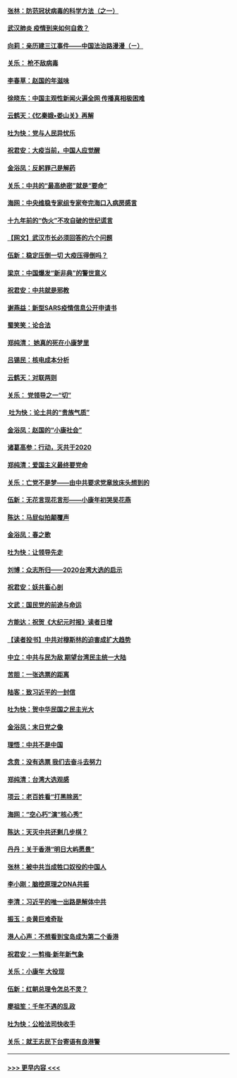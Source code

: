 #### [张林：防范冠状病毒的科学方法（之一）](../pages/nsc993/n11828618.md?t=01291631) 
#### [武汉肺炎 疫情到来如何自救？](../pages/nsc993/n11827632.md?t=01291631) 
#### [向莉：亲历建三江事件——中国法治路漫漫（ㄧ）](../pages/nsc993/n11827190.md?t=01291631) 
#### [关乐： 枪不敌病毒](../pages/nsc993/n11826746.md?t=01291631) 
#### [李春草：赵国的年滋味](../pages/nsc993/n11826321.md?t=01291631) 
#### [徐晓东：中国主观性新闻火遍全网 传播真相极困难](../pages/nsc993/n11826508.md?t=01291631) 
#### [云鹤天：《忆秦娥▪娄山关》再解](../pages/nsc993/n11824682.md?t=01291631) 
#### [吐为快：党与人民异忧乐](../pages/nsc993/n11824660.md?t=01291631) 
#### [祝君安：大疫当前，中国人应觉醒](../pages/nsc993/n11821946.md?t=01291631) 
#### [金浴凤：反躬罪己是解药](../pages/nsc993/n11820280.md?t=01291631) 
#### [关乐：中共的“最高绝密”就是“要命”](../pages/nsc993/n11816946.md?t=01291631) 
#### [海网：中央维稳专家组专家夸完海口入病房感言](../pages/nsc993/n11815138.md?t=01291631) 
#### [十九年前的“伪火”不攻自破的世纪谎言](../pages/nsc993/n11813238.md?t=01291631) 
#### [【网文】武汉市长必须回答的六个问题](../pages/nsc993/n11813848.md?t=01291631) 
#### [伍新：稳定压倒一切 大疫压得倒吗？](../pages/nsc993/n11812634.md?t=01291631) 
#### [梁京：中国爆发“新非典”的警世意义](../pages/nsc993/n11812554.md?t=01291631) 
#### [祝君安：中共就是邪教](../pages/nsc993/n11812431.md?t=01291631) 
#### [谢燕益：新型SARS疫情信息公开申请书](../pages/nsc993/n11808840.md?t=01291631) 
#### [蜀笑笑：论合法](../pages/nsc993/n11808064.md?t=01291631) 
#### [郑纯清： 她真的死在小康梦里](../pages/nsc993/n11806623.md?t=01291631) 
#### [吕锡民：核电成本分析](../pages/nsc993/n11806284.md?t=01291631) 
#### [云鹤天：对联两则](../pages/nsc993/n11805957.md?t=01291631) 
#### [关乐： 党领导之一“切”](../pages/nsc993/n11804505.md?t=01291631) 
#### [ 吐为快：论土共的“贵族气质”](../pages/nsc993/n11804490.md?t=01291631) 
#### [金浴凤：赵国的“小康社会”](../pages/nsc993/n11804452.md?t=01291631) 
#### [诸葛高参：行动，灭共于2020](../pages/nsc993/n11804120.md?t=01291631) 
#### [郑纯清：爱国主义最终要党命](../pages/nsc993/n11802197.md?t=01291631) 
#### [关乐：亡党不是梦——由中共要求党章放床头想到的](../pages/nsc993/n11802156.md?t=01291631) 
#### [伍新：无花言现花言形——小康年初哭吴花燕](../pages/nsc993/n11800044.md?t=01291631) 
#### [陈达：马屁似拍颠覆声](../pages/nsc993/n11800010.md?t=01291631) 
#### [金浴凤：春之歌](../pages/nsc993/n11797687.md?t=01291631) 
#### [吐为快：让领导先走](../pages/nsc993/n11797512.md?t=01291631) 
#### [刘博：众志所归——2020台湾大选的启示](../pages/nsc993/n11796878.md?t=01291631) 
#### [祝君安：妖共畜心剖](../pages/nsc993/n11794273.md?t=01291631) 
#### [文武：国民党的前途与命运](../pages/nsc993/n11794198.md?t=01291631) 
#### [方能达：祝贺《大纪元时报》读者日增](../pages/nsc993/n11793807.md?t=01291631) 
#### [【读者投书】中共对穆斯林的迫害成扩大趋势](../pages/nsc993/n11791371.md?t=01291631) 
#### [中立：中共与民为敌 期望台湾民主统一大陆](../pages/nsc993/n11790392.md?t=01291631) 
#### [苦胆：一张选票的距离](../pages/nsc993/n11788914.md?t=01291631) 
#### [陆客：致习近平的一封信](../pages/nsc993/n11788867.md?t=01291631) 
#### [吐为快：贺中华民国之民主光大](../pages/nsc993/n11788618.md?t=01291631) 
#### [金浴凤：末日党之像](../pages/nsc993/n11787475.md?t=01291631) 
#### [理悟：中共不是中国](../pages/nsc993/n11787463.md?t=01291631) 
#### [念贲：没有选票  我们去奋斗去努力](../pages/nsc993/n11787398.md?t=01291631) 
#### [郑纯清：台湾大选观感](../pages/nsc993/n11786210.md?t=01291631) 
#### [项云：老百姓看“打黑除恶”](../pages/nsc993/n11785398.md?t=01291631) 
#### [海网：“空心朽”演“核心秀”](../pages/nsc993/n11783874.md?t=01291631) 
#### [陈达：天灭中共还剩几步棋？](../pages/nsc993/n11783719.md?t=01291631) 
#### [丹丹：关于香港“明日大屿愿景”](../pages/nsc993/n11783273.md?t=01291631) 
#### [张林：被中共当成牲口奴役的中国人](../pages/nsc993/n11782397.md?t=01291631) 
#### [李小刚：脑控原理之DNA共振](../pages/nsc993/n11780962.md?t=01291631) 
#### [李清：习近平的唯一出路是解体中共](../pages/nsc993/n11780866.md?t=01291631) 
#### [振玉：炎黄巨难奇耻](../pages/nsc993/n11779632.md?t=01291631) 
#### [港人心声：不想看到宝岛成为第二个香港](../pages/nsc993/n11778817.md?t=01291631) 
#### [祝君安：一剪梅‧新年新气象](../pages/nsc993/n11776340.md?t=01291631) 
#### [关乐：小康年 大役现](../pages/nsc993/n11774213.md?t=01291631) 
#### [伍新：红朝总理令怎总不灵？](../pages/nsc993/n11770813.md?t=01291631) 
#### [廖祖笙：千年不遇的乱政](../pages/nsc993/n11770373.md?t=01291631) 
#### [吐为快：公检法司快收手](../pages/nsc993/n11770359.md?t=01291631) 
#### [关乐：就王志民下台寄语有良港警](../pages/nsc993/n11769903.md?t=01291631) 

----
#### [ >>> 更早内容 <<< ](../indexes/nsc993-earlier.md)
